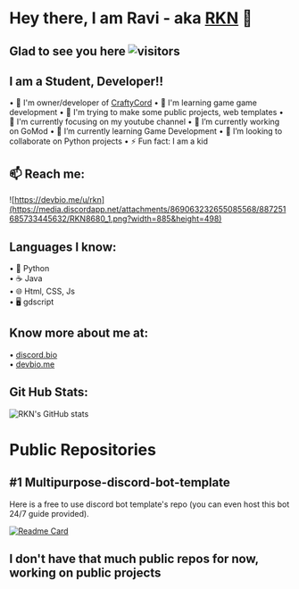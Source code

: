 # Hey there, I am Ravi - aka [RKN](https://github.com/RKNpy) 👋

## Glad to see you here ![visitors](https://visitor-badge.glitch.me/badge?page_id=readme)
## I am a Student, Developer!!

• 🎰 I'm owner/developer of [CraftyCord](https://top.gg/bot/872418590840725504)
• 🎊 I'm learning game game development 
• 🎯 I'm trying to make some public projects, web templates 
• 💼 I'm currently focusing on my youtube channel
• 🔭 I’m currently working on GoMod
• 🌱 I’m currently learning Game Development
• 👯 I’m looking to collaborate on Python projects
• ⚡ Fun fact: I am a kid


## 📫 Reach me:
![https://devbio.me/u/rkn](https://media.discordapp.net/attachments/869063232655085568/887251685733445632/RKN8680_1.png?width=885&height=498)

## Languages I know:
• 🐍 Python  
• ☕ Java  
• 🌐 ​Html, CSS, Js  
• 🖥️ gdscript   

## Know more about me at:
• [discord.bio](dsc.bio/rkn)    
• [devbio.me](devbio.me/u/RKNpy)  



## Git Hub Stats:

![RKN's GitHub stats](https://github-readme-stats.vercel.app/api?username=RKNpy&show_icons=true&theme=radical)

# Public Repositories 

## #1 Multipurpose-discord-bot-template

Here is a free to use discord bot template's repo 
(you can even host this bot 24/7 guide provided).

[![Readme Card](https://github-readme-stats.vercel.app/api/pin/?username=RKNpy&repo=Multipurpose-discord-bot-template&show_owner=true&theme=radical)](https://github.com/RKNpy/Multipurpose-discord-bot-template)

## I don't have that much public repos for now, working on public projects


